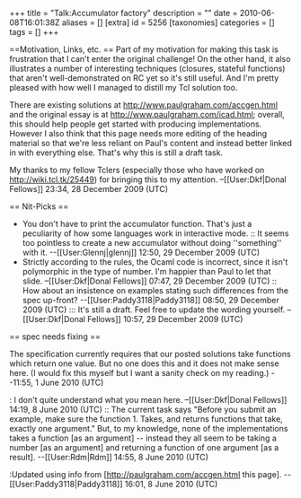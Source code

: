 +++
title = "Talk:Accumulator factory"
description = ""
date = 2010-06-08T16:01:38Z
aliases = []
[extra]
id = 5256
[taxonomies]
categories = []
tags = []
+++

==Motivation, Links, etc. ==
Part of my motivation for making this task is frustration that I can't enter the original challenge! On the other hand, it also illustrates a number of interesting techniques (closures, stateful functions) that aren't well-demonstrated on RC yet so it's still useful. And I'm pretty pleased with how well I managed to distill my Tcl solution too.

There are existing solutions at http://www.paulgraham.com/accgen.html and the original essay is at http://www.paulgraham.com/icad.html; overall, this should help people get started with producing implementations. However I also think that this page needs more editing of the heading material so that we're less reliant on Paul's content and instead better linked in with everything else. That's why this is still a draft task.

My thanks to my fellow Tclers (especially those who have worked on http://wiki.tcl.tk/25449) for bringing this to my attention. –[[User:Dkf|Donal Fellows]] 23:34, 28 December 2009 (UTC)

== Nit-Picks ==

* You don't have to print the accumulator function. That's just a peculiarity of how some languages work in interactive mode.
:: It seems too pointless to create a new accumulator without doing ''something'' with it. --[[User:Glennj|glennj]] 12:50, 29 December 2009 (UTC)
* Strictly according to the rules, the Ocaml code is incorrect, since it isn't polymorphic in the type of number. I'm happier than Paul to let that slide. –[[User:Dkf|Donal Fellows]] 07:47, 29 December 2009 (UTC)
:: How about an insistence on examples stating such differences from the spec up-front? --[[User:Paddy3118|Paddy3118]] 08:50, 29 December 2009 (UTC)
::: It's still a draft. Feel free to update the wording yourself. –[[User:Dkf|Donal Fellows]] 10:57, 29 December 2009 (UTC)

== spec needs fixing ==

The specification currently requires that our posted solutions take functions which return one value.  But no one does this and it does not make sense here.  (I would fix this myself but I want a sanity check on my reading.)  --11:55, 1 June 2010 (UTC)

: I don't quite understand what you mean here. –[[User:Dkf|Donal Fellows]] 14:19, 8 June 2010 (UTC)
:: The current task says "Before you submit an example, make sure the function  1. Takes, and returns functions that take, exactly one argument."  But, to my knowledge, none of the implementations takes a function [as an argument] -- instead they all seem to be taking a number [as an argument] and returning a function of one argument [as a result].  --[[User:Rdm|Rdm]] 14:55, 8 June 2010 (UTC)

:Updated using info from [http://paulgraham.com/accgen.html this page]. --[[User:Paddy3118|Paddy3118]] 16:01, 8 June 2010 (UTC)
